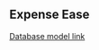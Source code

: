 ## Expense Ease

[Database model link](https://app.eraser.io/workspace/9LwVMkP7fPH5tLNA8QoQ?origin=share)